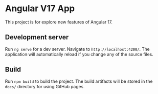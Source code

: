 # Angular V17 App

This project is for explore new features of Angular 17.

## Development server

Run `ng serve` for a dev server. Navigate to `http://localhost:4200/`. The application will automatically reload if you change any of the source files.

## Build

Run `npm build` to build the project. The build artifacts will be stored in the `docs/` directory for using GitHub pages.
